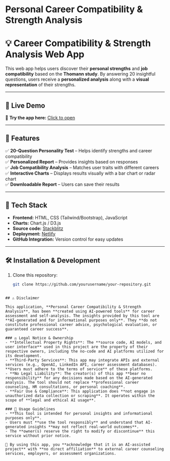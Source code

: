 # Personal Career Compatibility & Strength Analysis
# 💡 Career Compatibility & Strength Analysis Web App

This web app helps users discover their **personal strengths** and **job compatibility** based on the **Thomann study**. By answering 20 insightful questions, users receive a **personalized analysis** along with a **visual representation** of their strengths.

---

## 🚀 Live Demo  
🔗 **Try the app here:** [Click to open](https://exquisite-lily-20c77a.netlify.app/)  

---

## 📌 Features
✅ **20-Question Personality Test** – Helps identify strengths and career compatibility  
✅ **Personalized Report** – Provides insights based on responses  
✅ **Job Compatibility Analysis** – Matches user traits with different careers  
✅ **Interactive Charts** – Displays results visually with a bar chart or radar chart  
✅ **Downloadable Report** – Users can save their results  

---

## 🎨 Tech Stack
- **Frontend:** HTML, CSS (Tailwind/Bootstrap), JavaScript  
- **Charts:** Chart.js / D3.js  
- **Source code:** [Stackblitz](https://stackblitz.com/~/github.com/farshadav/personal_career_evaluation)
- **Deployment:** [Netlify](https://exquisite-lily-20c77a.netlify.app/)
- **GitHub Integration:** Version control for easy updates  

---

## 🛠 Installation & Development  
1. Clone this repository:  
   ```bash
   git clone https://github.com/yourusername/your-repository.git
 ```  

## ⚠️ Disclaimer  

This application, **Personal Career Compatibility & Strength Analysis**, has been **created using AI-powered tools** for career assessment and self-analysis. The insights provided by this tool are **AI-generated and for informational purposes only**. They **do not constitute professional career advice, psychological evaluation, or guaranteed career success**.

### ⚖️ Legal Notice & Ownership  
- **Intellectual Property Rights**: The **source code, AI models, and user interface** used in this project are the property of their respective owners, including the no-code and AI platforms utilized for its development.  
- **Third-Party Services**: This app may integrate APIs and external services (e.g., OpenAI, LinkedIn API, career assessment databases). **Users must adhere to the terms of service** of these platforms.  
- **No Legal Liability**: The creator(s) of this app **bear no responsibility** for any decisions made based on the AI-generated analysis. The tool should not replace **professional career counseling, HR consultations, or personal coaching**.  
- **Fair Use & Compliance**: This application does **not engage in unauthorized data collection or scraping**. It operates within the scope of **legal and ethical AI usage**.  

### 🔹 Usage Guidelines  
- **This tool is intended for personal insights and informational purposes only**.  
- Users must **use the tool responsibly** and understand that AI-generated insights **may not reflect real-world outcomes**.  
- The **owner(s) reserve the right to modify or discontinue** this service without prior notice.  

🔹 By using this app, you **acknowledge that it is an AI-assisted project** with **no direct affiliation** to external career counseling services, employers, or assessment organizations.

